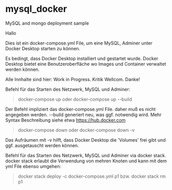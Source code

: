 # mysql_docker
MySQL and mongo deployment sample

Hallo

Dies ist ein docker-compose.yml File, um eine MySQL, Adminer unter Docker Desktop starten zu können.

Es bedingt, dass Docker Desktop installiert und gestartet wurde.  Docker Desktop bietet eine Benutzeroberfläche wo Images und Container verwaltet werden können.

Alle Innhalte sind hier: Work in Progress. Kritik Wellcom. Danke!

Befehl für das Starten des Netzwerk, MySQL und Adminer:

> docker-compose up
oder
> docker-compose up --build

Der Befehl impliziert das docker-compose.yml File. daher muß  es nicht angegeben werden. 
--build generiert neu, was ggf. notwendig wird. Mehr Syntax Beschreibung siehe etwa https://hub.docker.com

> docker-compose down
oder
> docker-compose down -v 

Das Aufräumen mit -v hilft, dass Docker Desktop die 'Volumes' frei gibt und ggf. ausgetauscht werden können.

Befehl für das Starten des Netzwerk, MySQL und Adminer via docker stack. 
docker stack erlaubt die Verwendung von mehren Knoten und kann mit dem yml File ebenso umgehen:

> docker stack deploy -c docker-compose.yml p1
bzw.
> docker stack rm p1 
 
